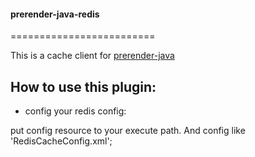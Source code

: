 
#### prerender-java-redis
=========================

 This is a cache client for [prerender-java](https://github.com/greengerong/prerender-java)

## How to use this plugin:

* config your redis config:

put config resource to  your execute path. And config like 'RedisCacheConfig.xml';